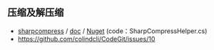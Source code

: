 ## 压缩及解压缩

- [sharpcompress](https://github.com/adamhathcock/sharpcompress) / [doc](https://github.com/adamhathcock/sharpcompress/wiki/API-Examples) / [Nuget](https://www.nuget.org/packages/SharpCompress/) (code：SharpCompressHelper.cs)
- https://github.com/colindcli/CodeGit/issues/10